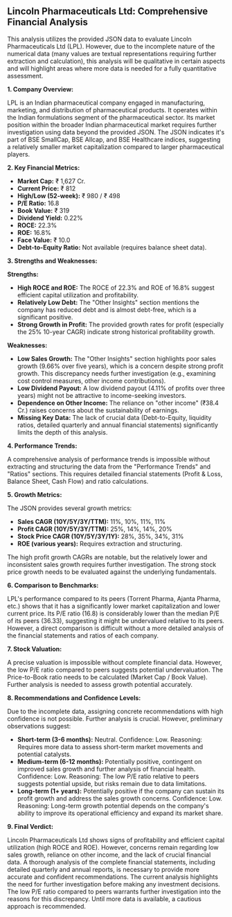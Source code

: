 ## Lincoln Pharmaceuticals Ltd: Comprehensive Financial Analysis

This analysis utilizes the provided JSON data to evaluate Lincoln Pharmaceuticals Ltd (LPL).  However, due to the incomplete nature of the numerical data (many values are textual representations requiring further extraction and calculation), this analysis will be qualitative in certain aspects and will highlight areas where more data is needed for a fully quantitative assessment.

**1. Company Overview:**

LPL is an Indian pharmaceutical company engaged in manufacturing, marketing, and distribution of pharmaceutical products. It operates within the Indian formulations segment of the pharmaceutical sector.  Its market position within the broader Indian pharmaceutical market requires further investigation using data beyond the provided JSON.  The JSON indicates it's part of BSE SmallCap, BSE Allcap, and BSE Healthcare indices, suggesting a relatively smaller market capitalization compared to larger pharmaceutical players.

**2. Key Financial Metrics:**

* **Market Cap:** ₹ 1,627 Cr.
* **Current Price:** ₹ 812
* **High/Low (52-week):** ₹ 980 / ₹ 498
* **P/E Ratio:** 16.8
* **Book Value:** ₹ 319
* **Dividend Yield:** 0.22%
* **ROCE:** 22.3%
* **ROE:** 16.8%
* **Face Value:** ₹ 10.0
* **Debt-to-Equity Ratio:**  Not available (requires balance sheet data).


**3. Strengths and Weaknesses:**

**Strengths:**

* **High ROCE and ROE:**  The ROCE of 22.3% and ROE of 16.8% suggest efficient capital utilization and profitability.
* **Relatively Low Debt:** The "Other Insights" section mentions the company has reduced debt and is almost debt-free, which is a significant positive.
* **Strong Growth in Profit:**  The provided growth rates for profit (especially the 25% 10-year CAGR) indicate strong historical profitability growth.

**Weaknesses:**

* **Low Sales Growth:** The "Other Insights" section highlights poor sales growth (9.66% over five years), which is a concern despite strong profit growth. This discrepancy needs further investigation (e.g., examining cost control measures, other income contributions).
* **Low Dividend Payout:**  A low dividend payout (4.11% of profits over three years) might not be attractive to income-seeking investors.
* **Dependence on Other Income:**  The reliance on "other income" (₹38.4 Cr.) raises concerns about the sustainability of earnings.
* **Missing Key Data:** The lack of crucial data (Debt-to-Equity, liquidity ratios, detailed quarterly and annual financial statements) significantly limits the depth of this analysis.


**4. Performance Trends:**

A comprehensive analysis of performance trends is impossible without extracting and structuring the data from the "Performance Trends" and "Ratios" sections.  This requires detailed financial statements (Profit & Loss, Balance Sheet, Cash Flow) and ratio calculations.

**5. Growth Metrics:**

The JSON provides several growth metrics:

* **Sales CAGR (10Y/5Y/3Y/TTM):** 11%, 10%, 11%, 11%
* **Profit CAGR (10Y/5Y/3Y/TTM):** 25%, 14%, 14%, 20%
* **Stock Price CAGR (10Y/5Y/3Y/1Y):** 28%, 35%, 34%, 31%
* **ROE (various years):** Requires extraction and structuring.

The high profit growth CAGRs are notable, but the relatively lower and inconsistent sales growth requires further investigation.  The strong stock price growth needs to be evaluated against the underlying fundamentals.

**6. Comparison to Benchmarks:**

LPL's performance compared to its peers (Torrent Pharma, Ajanta Pharma, etc.) shows that it has a significantly lower market capitalization and lower current price.  Its P/E ratio (16.8) is considerably lower than the median P/E of its peers (36.33), suggesting it might be undervalued relative to its peers. However, a direct comparison is difficult without a more detailed analysis of the financial statements and ratios of each company.

**7. Stock Valuation:**

A precise valuation is impossible without complete financial data.  However, the low P/E ratio compared to peers suggests potential undervaluation.  The Price-to-Book ratio needs to be calculated (Market Cap / Book Value).  Further analysis is needed to assess growth potential accurately.

**8. Recommendations and Confidence Levels:**

Due to the incomplete data, assigning concrete recommendations with high confidence is not possible.  Further analysis is crucial.  However, preliminary observations suggest:

* **Short-term (3-6 months):**  Neutral.  Confidence: Low.  Reasoning:  Requires more data to assess short-term market movements and potential catalysts.
* **Medium-term (6-12 months):**  Potentially positive, contingent on improved sales growth and further analysis of financial health. Confidence: Low. Reasoning:  The low P/E ratio relative to peers suggests potential upside, but risks remain due to data limitations.
* **Long-term (1+ years):**  Potentially positive if the company can sustain its profit growth and address the sales growth concerns. Confidence: Low. Reasoning:  Long-term growth potential depends on the company's ability to improve its operational efficiency and expand its market share.


**9. Final Verdict:**

Lincoln Pharmaceuticals Ltd shows signs of profitability and efficient capital utilization (high ROCE and ROE). However, concerns remain regarding low sales growth, reliance on other income, and the lack of crucial financial data.  A thorough analysis of the complete financial statements, including detailed quarterly and annual reports, is necessary to provide more accurate and confident recommendations.  The current analysis highlights the need for further investigation before making any investment decisions.  The low P/E ratio compared to peers warrants further investigation into the reasons for this discrepancy.  Until more data is available, a cautious approach is recommended.
